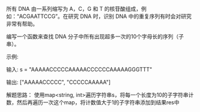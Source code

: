 所有 DNA 由一系列缩写为 A，C，G 和 T 的核苷酸组成，例如：“ACGAATTCCG”。在研究 DNA 时，识别 DNA 中的重复序列有时会对研究非常有帮助。

编写一个函数来查找 DNA 分子中所有出现超多一次的10个字母长的序列（子串）。

示例:

输入: s = "AAAAACCCCCAAAAACCCCCCAAAAAGGGTTT"

输出: ["AAAAACCCCC", "CCCCCAAAAA"]

解题思路：
使用map<string, int>遍历字符串s，将每一个长度为10的子字符串计数，然后再遍历一次这个map，将计数值大于1的子字符串添加到结果res中
